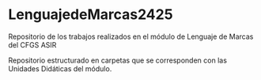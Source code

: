 # LenguajedeMarcas2425
Repositorio de los trabajos realizados en el módulo de Lenguaje de Marcas del CFGS ASIR

Repositorio estructurado en carpetas que se corresponden con las Unidades Didáticas del módulo.
